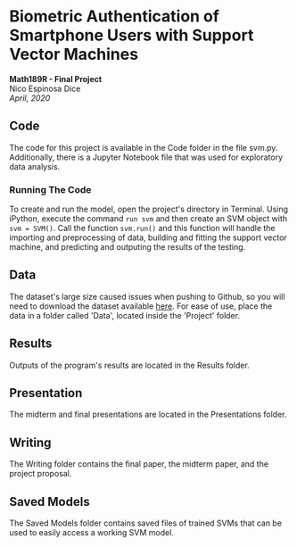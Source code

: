 # Biometric Authentication of Smartphone Users with Support Vector Machines
**Math189R - Final Project**  
Nico Espinosa Dice  
*April, 2020*

## Code
The code for this project is available in the Code folder in the file svm.py. Additionally, there is a Jupyter Notebook file that was used for exploratory data analysis.

### Running The Code
To create and run the model, open the project's directory in Terminal. Using iPython, execute the command ```run svm``` and then create an SVM object with ```svm = SVM()```. Call the function ```svm.run()``` and this function will handle the importing and preprocessing of data, building and fitting the support vector machine, and predicting and outputing the results of the testing.

## Data
The dataset's large size caused issues when pushing to Github, so you will need to download the dataset available [here](https://www.kaggle.com/c/accelerometer-biometric-competition/overview/description). For ease of use, place the data in a folder called 'Data', located inside the 'Project' folder.

## Results
Outputs of the program's results are located in the Results folder.

## Presentation
The midterm and final presentations are located in the Presentations folder.

## Writing
The Writing folder contains the final paper, the midterm paper, and the project proposal.

## Saved Models
The Saved Models folder contains saved files of trained SVMs that can be used to easily access a working SVM model.
